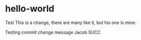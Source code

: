 # hello-world
Test
This is a change, there are many like it, but his one is mine.

Testing commit change message
Jacob SUCC

